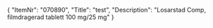 {
  "ItemNr": "070890",
  "Title": "test",
  "Description": "Losarstad Comp, filmdragerad tablett 100 mg/25 mg"
}